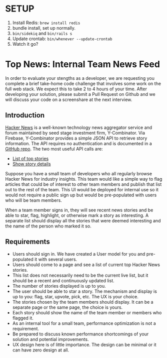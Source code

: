 # SETUP

1. Install Redis: `brew install redis`
2. bundle install, set up normally.
3. `bin/sidekiq` and `bin/rails s`
4. Update crontab: `bin/whenever --update-crontab`
5. Watch it go?

# Top News: Internal Team News Feed

In order to evaluate your stengths as a developer, we are requesting you complete a brief take-home code challenge that involves some work on the full web stack. We expect this to take 2 to 4 hours of your time. After developing your solution, please submit a Pull Request on Github and we will discuss your code on a screenshare at the next interview.

## Introduction

[Hacker News](https://news.ycombinator.com/) is a well-known technology news aggregator service and forum maintained by seed stage investment firm, Y-Combinator. Via Firebase, Y-Combinator provides a simple JSON API to retrieve story information. The API requires no authentication and is documented in a [GitHub repo](https://github.com/HackerNews/API). The two most useful API calls are:

- [List of top stories](https://hacker-news.firebaseio.com/v0/topstories.json)
- [Show story details](https://hacker-news.firebaseio.com/v0/item/8863.json)

Suppose you have a small team of developers who all regularly browse Hacker News for industry insights. This team would like a simple way to flag articles that could be of interest to other team members and publish that list out to the rest of the team. This UI would be deployed for internal use so it would not require a public sign up but would be pre-populated with users who will be team members.

When a team member signs in, they will see recent news stories and be able to star, flag, highlight, or otherwise mark a story as interesting. A separate list should display all the stories that were deemed interesting and the name of the person who marked it so.

## Requirements

- Users should sign in. We have created a User model for you and pre-populated it with several users.
- Users should come to a page and see a list of current top Hacker News stories.
- This list does not necessarily need to be the current live list, but it should be a recent and continuously updated list.
- The number of stories displayed is up to you.
- The user should be able to star a story. The mechanism and display is up to you: flag, star, upvote, pick, etc. The UX is your choice.
- The stories chosen by the team members should display. It can be a separate page or the same page, the choice is yours.
- Each story should show the name of the team member or members who flagged it.
- As an internal tool for a small team, performance optimization is not a requirement.
- Be prepared to discuss known performance shortcomings of your solution and potential improvements.
- UX design here is of little importance. The design can be minimal or it can have zero design at all.
